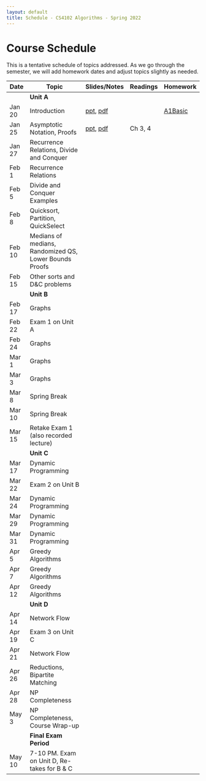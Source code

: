 ```yaml
---
layout: default
title: Schedule - CS4102 Algorithms - Spring 2022 
---
```


# Course Schedule

This is a tentative schedule of topics addressed.  As we go through the semester, we will add homework dates and adjust topics slightly as needed.

| Date    | Topic                                    | Slides/Notes | Readings | Homework |
| ------- | ------                                   | -----        | ------   | -------  |
|         | **Unit A**                               |              |          |          |
| Jan 20  | Introduction                             | [ppt](cs4102-L1-intro.pptx), [pdf](cs4102-L1-intro.pdf) |          | [A1Basic](../homework/index.html)        |
| Jan 25  | Asymptotic Notation, Proofs              | [ppt](cs4102_L2_recurrences_DandC.pptx), [pdf](cs4102_L2_recurrences_DandC.pdf) | Ch 3, 4  |          |
| Jan 27  | Recurrence Relations, Divide and Conquer |              |          |          |
| Feb 1   | Recurrence Relations                     |              |          |          |
| Feb 5   | Divide and Conquer Examples              |              |          |          |
| Feb 8   | Quicksort, Partition, QuickSelect        |              |          |          |
| Feb 10  | Medians of medians, Randomized QS, Lower Bounds Proofs              |              |          |          |
| Feb 15  | Other sorts and D&C problems             |              |          |          |
|         | **Unit B**                               |              |          |          |
| Feb 17  | Graphs                                   |              |          |          |
| Feb 22  | Exam 1 on Unit A                         |              |          |          |
| Feb 24  | Graphs                                   |              |          |          |
| Mar 1   | Graphs                                   |              |          |          |
| Mar 3   | Graphs                                   |              |          |          |
| Mar 8   | Spring Break                             |              |          |          |
| Mar 10  | Spring Break                             |              |          |          |
| Mar 15  | Retake Exam 1 (also recorded lecture)    |              |          |          |
|         | **Unit C**                               |              |          |          |
| Mar 17  | Dynamic Programming                      |              |          |          |
| Mar 22  | Exam 2 on Unit B                         |              |          |          |
| Mar 24  | Dynamic Programming                      |              |          |          |
| Mar 29  | Dynamic Programming                      |              |          |          |
| Mar 31  | Dynamic Programming                      |              |          |          |
| Apr 5   | Greedy Algorithms                        |              |          |          |
| Apr 7   | Greedy Algorithms                        |              |          |          |
| Apr 12  | Greedy Algorithms                        |              |          |          |
|         | **Unit D**                               |              |          |          |
| Apr 14  | Network Flow                             |              |          |          |
| Apr 19  | Exam 3 on Unit C                         |              |          |          |
| Apr 21  | Network Flow                             |              |          |          |
| Apr 26  | Reductions, Bipartite Matching           |              |          |          |
| Apr 28  | NP Completeness	                         |              |          |          |
| May 3   | NP Completeness, Course Wrap-up          |              |          |          |
|         | **Final Exam Period**                    |              |          |          |
| May 10  | 7-10 PM. Exam on Unit D, Re-takes for B & C    |              |          |          |
